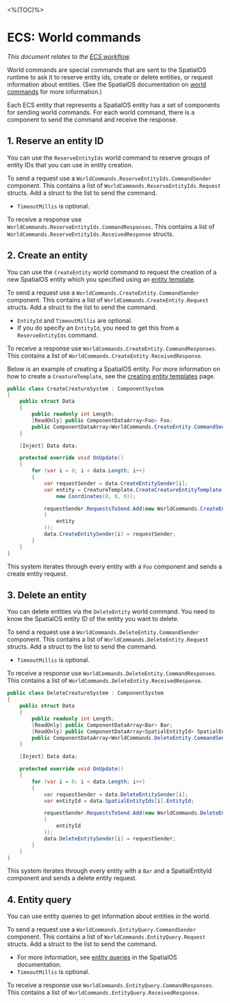 <%(TOC)%>
# ECS: World commands
 _This document relates to the [ECS workflow]({{urlRoot}}/reference/workflows/which-workflow)._

World commands are special commands that are sent to the SpatialOS runtime to ask it to reserve entity ids, create or delete entities, or request information about entities. (See the SpatialOS documentation on [world commands](https://docs.improbable.io/reference/latest/shared/design/commands#world-commands) for more information.)

Each ECS entity that represents a SpatialOS entity has a set of components for sending world commands. For each world command, there is a component to send the command and receive the response.

## 1. Reserve an entity ID

You can use the `ReserveEntityIds` world command to reserve groups of entity IDs that you can use in entity creation.

To send a request use a `WorldCommands.ReserveEntityIds.CommandSender` component. This contains a list of `WorldCommands.ReserveEntityIds.Request` structs. Add a struct to the list to send the command.

- `TimeoutMillis` is optional.

To receive a response use `WorldCommands.ReserveEntityIds.CommandResponses`. This contains a list of `WorldCommands.ReserveEntityIds.ReceivedResponse` structs.

## 2. Create an entity

You can use the `CreateEntity` world command to request the creation of a new SpatialOS entity which you specified using an [entity template]({{urlRoot}}/reference/concepts/entity-templates).

To send a request use a `WorldCommands.CreateEntity.CommandSender` component. This contains a list of `WorldCommands.CreateEntity.Request` structs. Add a struct to the list to send the command.

- `EntityId` and `TimeoutMillis` are optional.
- If you do specify an `EntityId`, you need to get this from a `ReserveEntityIds` command.

To receive a response use `WorldCommands.CreateEntity.CommandResponses`. This contains a list of `WorldCommands.CreateEntity.ReceivedResponse`.

Below is an example of creating a SpatialOS entity. For more information on how to create a `CreatureTemplate`, see the [creating entity templates]({{urlRoot}}/reference/concepts/entity-templates) page.

```csharp
public class CreateCreatureSystem : ComponentSystem
{
    public struct Data
    {
        public readonly int Length;
        [ReadOnly] public ComponentDataArray<Foo> Foo;
        public ComponentDataArray<WorldCommands.CreateEntity.CommandSender> CreateEntitySender;
    }

    [Inject] Data data;

    protected override void OnUpdate()
    {
        for (var i = 0; i < data.Length; i++)
        {
            var requestSender = data.CreateEntitySender[i];
            var entity = CreatureTemplate.CreateCreatureEntityTemplate(
                new Coordinates(0, 0, 0));

            requestSender.RequestsToSend.Add(new WorldCommands.CreateEntity.Request
            (
                entity
            ));
            data.CreateEntitySender[i] = requestSender;
        }
    }
}
```

This system iterates through every entity with a `Foo` component and sends a create entity request.

## 3. Delete an entity

You can delete entities via the `DeleteEntity` world command. You need to know the SpatialOS entity ID of the entity you want to delete.

To send a request use a `WorldCommands.DeleteEntity.CommandSender` component. This contains a list of `WorldCommands.DeleteEntity.Request` structs. Add a struct to the list to send the command.

- `TimeoutMillis` is optional.

To receive a response use `WorldCommands.DeleteEntity.CommandResponses`. This contains a list of `WorldCommands.DeleteEntity.ReceivedResponse`.

```csharp
public class DeleteCreatureSystem : ComponentSystem
{
    public struct Data
    {
        public readonly int Length;
        [ReadOnly] public ComponentDataArray<Bar> Bar;
        [ReadOnly] public ComponentDataArray<SpatialEntityId> SpatialEntityIds;
        public ComponentDataArray<WorldCommands.DeleteEntity.CommandSender> DeleteEntitySender;
    }

    [Inject] Data data;

    protected override void OnUpdate()
    {
        for (var i = 0; i < data.Length; i++)
        {
            var requestSender = data.DeleteEntitySender[i];
            var entityId = data.SpatialEntityIds[i].EntityId;

            requestSender.RequestsToSend.Add(new WorldCommands.DeleteEntity.Request
            (
                entityId
            ));
            data.DeleteEntitySender[i] = requestSender;
        }
    }
}
```

This system iterates through every entity with a `Bar` and a SpatialEntityId component and sends a delete entity request.

## 4. Entity query

You can use entity queries to get information about entities in the world.

To send a request use a `WorldCommands.EntityQuery.CommandSender` component. This contains a list of `WorldCommands.EntityQuery.Request` structs. Add a struct to the list to send the command.

  * For more information, see [entity queries](https://docs.improbable.io/reference/latest/shared/glossary#queries) in the SpatialOS documentation.
  * `TimeoutMillis` is optional.

To receive a response use `WorldCommands.EntityQuery.CommandResponses`. This contains a list of `WorldCommands.EntityQuery.ReceivedResponse`.
